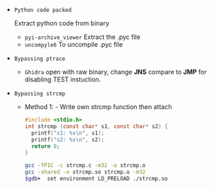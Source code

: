 - `Python code packed`

  Extract python code from binary

  - `pyi-archive_viewer` Extract the .pyc file
  - `uncompyle6` To uncompile .pyc file

- `Bypassing ptrace`

  - `Ghidra` open with raw binary, change **JNS** compare to **JMP** for disabling TEST instuction.

- `Bypassing strcmp`

  - Method 1: - Write own strcmp function then attach
    ```c
    #include <stdio.h>
    int strcmp (const char* s1, const char* s2) {
      printf("s1: %s\n", s1);
      printf("s2: %s\n", s2);
      return 0;
    }
    ```
    ```sh
    gcc -fPIC -c strcmp.c -m32 -o strcmp.o
    gcc -shared -o strcmp.so strcmp.o -m32
    $gdb➤  set environment LD_PRELOAD ./strcmp.so
    ```
